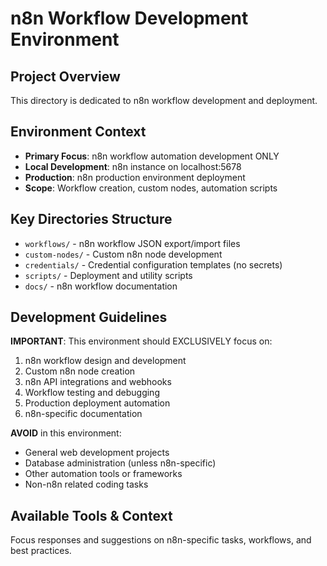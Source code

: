 # n8n Workflow Development Environment

## Project Overview
This directory is dedicated to n8n workflow development and deployment.

## Environment Context
- **Primary Focus**: n8n workflow automation development ONLY
- **Local Development**: n8n instance on localhost:5678
- **Production**: n8n production environment deployment
- **Scope**: Workflow creation, custom nodes, automation scripts

## Key Directories Structure
- `workflows/` - n8n workflow JSON export/import files
- `custom-nodes/` - Custom n8n node development
- `credentials/` - Credential configuration templates (no secrets)
- `scripts/` - Deployment and utility scripts
- `docs/` - n8n workflow documentation

## Development Guidelines
**IMPORTANT**: This environment should EXCLUSIVELY focus on:
1. n8n workflow design and development
2. Custom n8n node creation
3. n8n API integrations and webhooks
4. Workflow testing and debugging
5. Production deployment automation
6. n8n-specific documentation

**AVOID** in this environment:
- General web development projects
- Database administration (unless n8n-specific)
- Other automation tools or frameworks
- Non-n8n related coding tasks

## Available Tools & Context
Focus responses and suggestions on n8n-specific tasks, workflows, and best practices.

